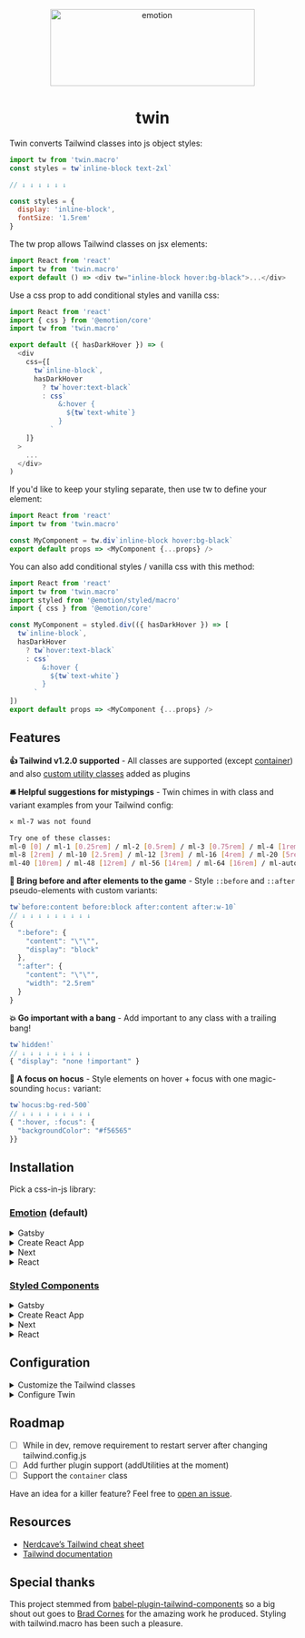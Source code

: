 <p align="center">
  <img src="https://i.imgur.com/iWBWhY0.png" alt="emotion" width="360" height="135">
  <h1 align="center">twin</h1>
</p>

Twin converts Tailwind classes into js object styles:

```js
import tw from 'twin.macro'
const styles = tw`inline-block text-2xl`

// ↓ ↓ ↓ ↓ ↓ ↓

const styles = {
  display: 'inline-block',
  fontSize: '1.5rem'
}
```

The tw prop allows Tailwind classes on jsx elements:

```js
import React from 'react'
import tw from 'twin.macro'
export default () => <div tw="inline-block hover:bg-black">...</div>
```

Use a css prop to add conditional styles and vanilla css:

```js
import React from 'react'
import { css } from '@emotion/core'
import tw from 'twin.macro'

export default ({ hasDarkHover }) => (
  <div
    css={[
      tw`inline-block`,
      hasDarkHover
        ? tw`hover:text-black`
        : css`
            &:hover {
              ${tw`text-white`}
            }
          `
    ]}
  >
    ...
  </div>
)
```

If you'd like to keep your styling separate, then use tw to define your element:

```js
import React from 'react'
import tw from 'twin.macro'

const MyComponent = tw.div`inline-block hover:bg-black`
export default props => <MyComponent {...props} />
```

You can also add conditional styles / vanilla css with this method:

```js
import React from 'react'
import tw from 'twin.macro'
import styled from '@emotion/styled/macro'
import { css } from '@emotion/core'

const MyComponent = styled.div(({ hasDarkHover }) => [
  tw`inline-block`,
  hasDarkHover
    ? tw`hover:text-black`
    : css`
        &:hover {
          ${tw`text-white`}
        }
      `
])
export default props => <MyComponent {...props} />
```

## Features

**👍 Tailwind v1.2.0 supported** - All classes are supported (except [container](https://tailwindcss.com/docs/container)) and also [custom utility classes](https://tailwindcss.com/docs/plugins/#adding-utilities) added as plugins

**🛎 Helpful suggestions for mistypings** - Twin chimes in with class and variant examples from your Tailwind config:

```bash
✕ ml-7 was not found

Try one of these classes:
ml-0 [0] / ml-1 [0.25rem] / ml-2 [0.5rem] / ml-3 [0.75rem] / ml-4 [1rem] / ml-5 [1.25rem] / ml-6 [1.5rem]
ml-8 [2rem] / ml-10 [2.5rem] / ml-12 [3rem] / ml-16 [4rem] / ml-20 [5rem] / ml-24 [6rem] / ml-32 [8rem]
ml-40 [10rem] / ml-48 [12rem] / ml-56 [14rem] / ml-64 [16rem] / ml-auto [auto] / ml-px [1px]
```

**🎲 Bring before and after elements to the game** - Style `::before` and `::after` pseudo-elements with custom variants:

```js
tw`before:content before:block after:content after:w-10`
// ↓ ↓ ↓ ↓ ↓ ↓ ↓ ↓ ↓
{
  ":before": {
    "content": "\"\"",
    "display": "block"
  },
  ":after": {
    "content": "\"\"",
    "width": "2.5rem"
  }
}
```

**💥 Go important with a bang** - Add important to any class with a trailing bang!

```js
tw`hidden!`
// ↓ ↓ ↓ ↓ ↓ ↓ ↓ ↓ ↓
{ "display": "none !important" }
```

**🎩 A focus on hocus** - Style elements on hover + focus with one magic-sounding `hocus:` variant:

```js
tw`hocus:bg-red-500`
// ↓ ↓ ↓ ↓ ↓ ↓ ↓ ↓ ↓
{ ":hover, :focus": {
  "backgroundColor": "#f56565"
}}
```

## Installation

Pick a css-in-js library:<br/>

### [Emotion](https://emotion.sh/docs/introduction) (default)

<details>
  <summary>Gatsby</summary>

## Gatsby + Emotion

**🔥 View the [Gatsby + Tailwind + Emotion starter](https://codesandbox.io/s/gatsby-tailwind-emotion-starter-z3hun) for setup and usage examples**

### 1. Install Gatsby

```bash
npx gatsby new gatsby-site
```

### 2. Install the dependencies

```bash
npm install -D twin.macro @emotion/core @emotion/styled gatsby-plugin-emotion
```

<details>
  <summary>Yarn instructions</summary>

```bash
yarn add twin.macro @emotion/core @emotion/styled gatsby-plugin-emotion -D
```

</details>

### 3. Import the Tailwind base styles

```js
// gatsby-browser.js
import 'tailwindcss/dist/base.css'
```

### 4. Enable the Gatsby emotion plugin

```js
// gatsby-config.js
module.exports = {
  plugins: [`gatsby-plugin-emotion`]
}
```

### Basic usage example

```js
import tw from 'twin.macro'
const Button = tw.button`text-lg px-8 py-2 rounded`
const SuccessButton = () => <Button>Success</Button>
```

More usage examples can be found in the [Gatsby + Tailwind + Emotion starter](https://codesandbox.io/s/gatsby-tailwind-emotion-starter-z3hun).

<hr />

</details>

<details>
  <summary>Create React App</summary>

## Create React App + Emotion

**🔥 View the [CRA + Tailwind + Emotion starter](https://codesandbox.io/s/cra-tailwind-emotion-starter-bi1kx) for setup and usage examples**

### 1. Install Create React App

```bash
npx create-react-app my-app
```

### 2. Install the dependencies

```bash
npm install -D twin.macro @emotion/core @emotion/styled
```

<details>
  <summary>Yarn instructions</summary>

```bash
yarn add twin.macro @emotion/core @emotion/styled -D
```

</details>

### 3. Import the Tailwind base styles

```js
// In your App.js or index.js entry
// (the dependency 'tailwindcss' is already in your node_modules)
import 'tailwindcss/dist/base.css'
```

### 4. Configure custom config location

Add the config to your `package.json`:

```js
// package.json
"babelMacros": {
  "twin": {
    // Place tailwind.config.js in the src folder so
    // it can be imported into your theme provider
    "config": "src/tailwind.config.js"
  }
},
```

<details>
  <summary>Alternatively add config to babel-plugin-macros.config.js</summary>

```js
// babel-plugin-macros.config.js
module.exports = {
  twin: {
    // Place tailwind.config.js in the src folder so
    // it can be imported into your theme provider
    config: 'src/tailwind.config.js'
  }
}
```

</details>

### Basic usage example

```js
import tw from 'twin.macro'
const Button = tw.button`text-lg px-8 py-2 rounded`
const SuccessButton = () => <Button>Success</Button>
```

More usage examples can be found in the [CRA + Tailwind + Emotion starter](https://codesandbox.io/s/cra-tailwind-emotion-starter-bi1kx).

<hr />

</details>

<details>
  <summary>Next</summary>

## Next + Emotion

**🔥 View the [Next + Tailwind + Emotion starter](https://codesandbox.io/s/next-tailwind-emotion-starter-8h2b2) for setup and usage examples**

### 1. Install the dependencies

After creating your next app:

```bash
npm install -D twin.macro @emotion/core @emotion/styled @emotion/babel-preset-css-prop
```

<details>
  <summary>Yarn instructions</summary>

```bash
yarn add twin.macro @emotion/core @emotion/styled @emotion/babel-preset-css-prop -D
```

</details>

### 2. Enable babel macros and the css prop

```js
// In .babelrc
{
  "presets": [
    "next/babel",
    "@emotion/babel-preset-css-prop"
  ],
  "plugins": [
    "babel-plugin-macros"
  ]
}
```

### 3. Import the Tailwind base styles

In `pages/_app.js`, add the following:

```js
import React from 'react'
import 'tailwindcss/dist/base.css'

const App = ({ Component, pageProps }) => <Component {...pageProps} />

export default App
```

### Basic usage example

```js
import tw from 'twin.macro'
const Button = tw.button`text-lg px-8 py-2 rounded`
const SuccessButton = () => <Button>Success</Button>
```

More usage examples can be found in the [Next + Tailwind + Emotion starter](hhttps://codesandbox.io/s/next-tailwind-emotion-starter-8h2b2).

<hr />

</details>

<details>
  <summary>React</summary>

## React + Emotion

**🔥 View the [React + Tailwind + Emotion starter](https://codesandbox.io/s/react-tailwind-emotion-starter-3d1dl) for setup and usage examples**

### 1. Install the dependencies

```bash
# React and Babel
npm install -D react react-dom @babel/core @babel/plugin-transform-react-jsx babel-plugin-macros
# Twin and Emotion
npm install -D twin.macro @emotion/core @emotion/styled
```

<details>
  <summary>Yarn instructions</summary>

```bash
# React and Babel
yarn add react react-dom @babel/core @babel/plugin-transform-react-jsx babel-plugin-macros -D
# Twin and Emotion
yarn add twin.macro @emotion/core @emotion/styled -D
```

</details>

### 2. Enable babel macros and jsx

```js
// In .babelrc
{
  "plugins": [
    "babel-plugin-macros",
    "@babel/plugin-transform-react-jsx",
  ]
}
```

> Note: After build, if you’re seeing "process is not defined" then npm install and add `"babel-plugin-transform-inline-environment-variables"` to .babelrc

### 3. Import the Tailwind base styles

```js
// In your App.js or index.js entry
// (the dependency 'tailwindcss' is already in your node_modules)
import 'tailwindcss/dist/base.css'
```

### Basic usage example

```js
import tw from 'twin.macro'
const Button = tw.button`text-lg px-8 py-2 rounded`
const SuccessButton = () => <Button>Success</Button>
```

More usage examples can be found in the [React + Tailwind + Emotion starter](https://codesandbox.io/s/react-tailwind-emotion-starter-3d1dl).

<hr />

</details>

### [Styled Components](https://styled-components.com/)

<details>
  <summary>Gatsby</summary>

## Gatsby + Styled Components

**🔥 View the [Gatsby + Tailwind + Styled Components starter](https://codesandbox.io/s/gatsby-tailwind-styled-components-starter-trrlp) for setup and usage examples**

### 1. Install Gatsby

```bash
npx gatsby new gatsby-site
```

### 2. Install the dependencies

```bash
npm install -D twin.macro styled-components gatsby-plugin-styled-components
```

<details>
  <summary>Yarn instructions</summary>

```bash
yarn add twin.macro styled-components gatsby-plugin-styled-components -D
```

</details>

### 3. Import the Tailwind base styles

```js
// gatsby-browser.js
import 'tailwindcss/dist/base.css'
```

### 4. Enable the Gatsby emotion plugin

```js
// gatsby-config.js
module.exports = {
  plugins: [`gatsby-plugin-styled-components`]
}
```

### 5. Configure twin to use styled components

Add the config to your `package.json`:

```js
// package.json
"babelMacros": {
  "twin": {
    "styled": "styled-components"
  }
},
```

<details>
  <summary>Alternatively add config to babel-plugin-macros.config.js</summary>

```js
// babel-plugin-macros.config.js
module.exports = {
  twin: {
    styled: 'styled-components'
  }
}
```

</details>

### Basic usage example

```js
import tw from 'twin.macro'
const Button = tw.button`text-lg px-8 py-2 rounded`
const SuccessButton = () => <Button>Success</Button>
```

More usage examples can be found in the [Gatsby + Tailwind + Emotion starter](https://codesandbox.io/s/gatsby-tailwind-styled-components-starter-trrlp).

<hr />

</details>

<details>
  <summary>Create React App</summary>

## Create React App + Styled Components

**🔥 View the [CRA + Tailwind + Styled Components starter](https://codesandbox.io/s/cra-tailwind-styled-components-starter-m8cyz) for setup and usage examples**

### 1. Install Create React App

```bash
npx create-react-app my-app
```

### 2. Install the dependencies

```bash
npm install -D twin.macro styled-components
```

<details>
  <summary>Yarn instructions</summary>

```bash
yarn add twin.macro styled-components -D
```

</details>

### 3. Import the Tailwind base styles

```js
// In your App.js or index.js entry
// (the dependency 'tailwindcss' is already in your node_modules)
import 'tailwindcss/dist/base.css'
```

### 4. Configure twin to use styled components

Add the config to your `package.json`:

```js
// package.json
"babelMacros": {
  "twin": {
    "styled": "styled-components",
    // Place tailwind.config.js in the src folder so
    // it can be imported into your theme provider
    "config": "src/tailwind.config.js"
  }
},
```

<details>
  <summary>Alternatively add config to babel-plugin-macros.config.js</summary>

```js
// babel-plugin-macros.config.js
module.exports = {
  twin: {
    styled: 'styled-components',
    // Place tailwind.config.js in the src folder so
    // it can be imported into your theme provider
    config: 'src/tailwind.config.js'
  }
}
```

</details>

### Basic usage example

```js
import tw from 'twin.macro'
const Button = tw.button`text-lg px-8 py-2 rounded`
const SuccessButton = () => <Button>Success</Button>
```

More usage examples can be found in the [CRA + Tailwind + Styled Components starter](https://codesandbox.io/s/cra-tailwind-styled-components-starter-m8cyz).

<hr />

</details>

<details>
  <summary>Next</summary>

## Next + Styled Components

**🔥 View the [Next + Tailwind + Styled Components starter](https://codesandbox.io/s/next-tailwind-styled-components-starter-m1f6d) for setup and usage examples**

### 1. Install the dependencies

After creating your next app:

```bash
npm install -D twin.macro styled-components
```

<details>
  <summary>Yarn instructions</summary>

```bash
yarn add twin.macro styled-components -D
```

</details>

### 2. Enable babel macros and configure styled-components

```js
// In .babelrc
{
  "presets": [
    "next/babel"
  ],
  "plugins": [
    "babel-plugin-macros",
    [
      "styled-components",
      {
        "ssr": true
      }
    ]
  ]
}
```

### 3. Import the Tailwind base styles

In `pages/_app.js`, add the following:

```js
import React from 'react'
import 'tailwindcss/dist/base.css'

const App = ({ Component, pageProps }) => <Component {...pageProps} />

export default App
```

### Basic usage example

```js
import tw from 'twin.macro'
const Button = tw.button`text-lg px-8 py-2 rounded`
const SuccessButton = () => <Button>Success</Button>
```

More usage examples can be found in the [Next + Tailwind + Styled Components starter](https://codesandbox.io/s/next-tailwind-styled-components-starter-m1f6d).

<hr />

</details>

<details>
  <summary>React</summary>

## React + Styled Components

**🔥 View the [React + Tailwind + Styled Components starter](https://codesandbox.io/s/react-tailwind-styled-components-starter-f87y7) for setup and usage examples**

### 1. Install the dependencies

```bash
# React and Babel
npm install -D react react-dom @babel/core @babel/plugin-transform-react-jsx
# Twin and Styled Components
npm install -D twin.macro styled-components
```

<details>
  <summary>Yarn instructions</summary>

```bash
# React and Babel
yarn add react react-dom @babel/core -D
# Twin and Styled Components
yarn add twin.macro styled-components -D
```

</details>

### 2. Enable babel macros and jsx

```js
// In .babelrc
{
  "plugins": [
    "babel-plugin-macros",
    "@babel/plugin-transform-react-jsx",
  ]
}
```

### 3. Import the Tailwind base styles

```js
// In your App.js or index.js entry
// (the dependency 'tailwindcss' is already in your node_modules)
import 'tailwindcss/dist/base.css'
```

### 4. Configure twin to use styled components

Add the config to your `package.json`:

```js
// package.json
"babelMacros": {
  "twin": {
    "styled": "styled-components"
  }
},
```

<details>
  <summary>Alternatively add config to babel-plugin-macros.config.js</summary>

```js
// babel-plugin-macros.config.js
module.exports = {
  twin: {
    styled: 'styled-components'
  }
}
```

</details>

### Basic usage example

```js
import tw from 'twin.macro'
const Button = tw.button`text-lg px-8 py-2 rounded`
const SuccessButton = () => <Button>Success</Button>
```

More usage examples can be found in the [React + Tailwind + Styled Components starter](https://codesandbox.io/s/react-tailwind-styled-components-starter-f87y7).

<hr />

</details>

## Configuration

<details>
  <summary>Customize the Tailwind classes</summary>

### Customize the Tailwind classes

For style customizations, you’ll need to add a `tailwind.config.js` in your project root.

> It’s important to know that you don’t need a `tailwind.config.js` to use Twin. You already have access to every class with every variant.
> Unlike Tailwind, twin.macro only generates styles for the classes you use. This means you don’t need to use additional tools like purgeCSS.

Choose from one of the following configs:

- a) Start with an empty config:

  ```js
  // tailwind.config.js
  module.exports = {
    theme: {
      extend: {}
    }
  }
  ```

- b) Start with a [full config](https://raw.githubusercontent.com/tailwindcss/tailwindcss/master/stubs/defaultConfig.stub.js):

  ```bash
  # cd into your project folder then:
  curl https://raw.githubusercontent.com/tailwindcss/tailwindcss/master/stubs/defaultConfig.stub.js > tailwind.config.js
  ```

  In the config, there only needs to be a `theme: {...}` entry so feel free to cleanup.

### Working with the config

You can overwrite or extend classes the same way as Tailwind.<br/>
Overwrite parts of the base config in `theme: { ... }` and extend in `theme: { extend: { ... } }`.<br/>
Read more in the [Tailwind theme docs](https://tailwindcss.com/docs/theme).

<hr />

</details>

<details>
  <summary>Configure Twin</summary>

### Configure Twin

Add the default config to your `package.json` and tweak:

```js
// package.json
"babelMacros": {
    "twin": {
      "config": "./tailwind.config.js",
      "styled": "@emotion/styled",
      "format": "auto",
      "hasSuggestions": true,
      "debug": false
    }
},
```

Alternatively add the config to `babel-plugin-macros.config.js` in your project root:

```js
// babel-plugin-macros.config.js
module.exports = {
  twin: {
    config: './tailwind.config.js',
    styled: '@emotion/styled',
    format: 'auto',
    hasSuggestions: true,
    debug: false
  }
}
```

| Name           | Type                 | Default                  | Description                                                                                                                                          |
| -------------- | -------------------- | ------------------------ | ---------------------------------------------------------------------------------------------------------------------------------------------------- |
| config         | `string`             | `"./tailwind.config.js"` | The path to your Tailwind config                                                                                                                     |
| styled         | `string` or `object` | `"@emotion/styled"`      | The css-in-js library to import behind the scenes when using `tw`. For more options, use an object: `{ import: "default", from: "@emotion/styled" }` |
| format         | `string`             | `"auto"`                 | CSS output format. Output can be an object except when inside a `<style>` element. `"object"`, `"string"`, or `"auto"`                               |
| hasSuggestions | `boolean`            | `true`                   | Display class suggestions when a class can't be found                                                                                                |
| debug          | `boolean`            | `false`                  | Display information about the Tailwind class conversions                                                                                             |

<hr />

</details>

## Roadmap

- [ ] While in dev, remove requirement to restart server after changing tailwind.config.js
- [ ] Add further plugin support (addUtilities at the moment)
- [ ] Support the `container` class

Have an idea for a killer feature? Feel free to [open an issue](https://github.com/ben-rogerson/twin.macro/issues).

## Resources

- [Nerdcave’s Tailwind cheat sheet](https://nerdcave.com/tailwind-cheat-sheet)
- [Tailwind documentation](https://tailwindcss.com/docs/installation)

## Special thanks

This project stemmed from [babel-plugin-tailwind-components](https://github.com/bradlc/babel-plugin-tailwind-components) so a big shout out goes to [Brad Cornes](https://github.com/bradlc) for the amazing work he produced. Styling with tailwind.macro has been such a pleasure.
